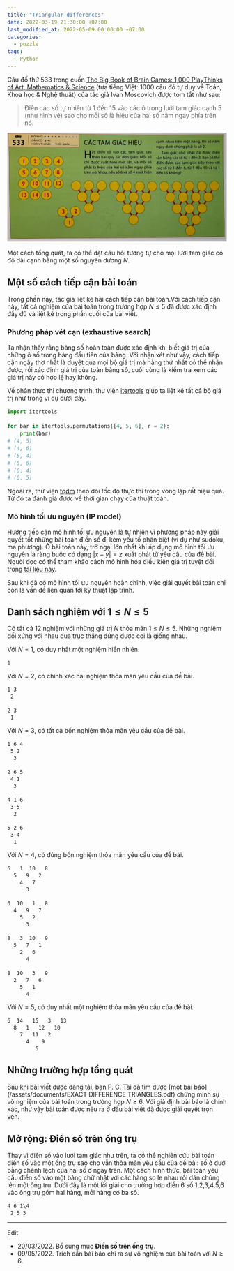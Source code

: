 ```yaml
---
title: "Triangular differences"
date: 2022-03-19 21:30:00 +07:00
last_modified_at: 2022-05-09 00:00:00 +07:00
categories:
  - puzzle
tags:
  - Python
---
```


Câu đố thứ 533 trong cuốn [The Big Book of Brain Games: 1,000 PlayThinks of Art, Mathematics & Science](https://www.amazon.com/Big-Book-Brain-Games-Mathematics/dp/0761134662) (tựa tiếng Việt: 1000 câu đó tự duy về Toán, Khoa học & Nghệ thuật) của tác giả Ivan Moscovich được tóm tắt như sau:

> Điền các số tự nhiên từ 1 đến 15 vào các ô trong lưới tam giác cạnh 5 (như hình vẽ) sao cho mỗi số là hiệu của hai số nằm ngay phía trên nó.

![Câu đố Các tam giác hiệu](/assets/images/triangularDifference.jpg)

Một cách tổng quát, ta có thể đặt câu hỏi tương tự cho mọi lưới tam giác có độ dài cạnh bằng một số nguyên dương $N$.

## Một số cách tiếp cận bài toán

Trong phần này, tác giả liệt kê hai cách tiếp cận bài toán.Với cách tiếp cận này, tất cả nghiệm của bài toán trong trường hợp $N \le 5$ đã được xác định đầy đủ và liệt kê trong phần cuối của bài viết.

### Phương pháp vét cạn (exhaustive search)

Ta nhận thấy rằng bảng số hoàn toàn được xác định khi biết giá trị của những ô số trong hàng đầu tiên của bảng. Với nhận xét như vậy, cách tiếp cận ngây thơ nhất là duyệt qua mọi bộ giá trị mà hàng thứ nhất có thể nhận được, rồi xác định giá trị của toàn bảng số, cuối cùng là kiểm tra xem các giá trị này có hợp lệ hay không.

Về phần thực thi chương trình, thư viện [itertools](https://docs.python.org/3/library/itertools.html) giúp ta liệt kê tất cả bộ giá trị như trong ví dụ dưới đây.
```py
import itertools

for bar in itertools.permutations([4, 5, 6], r = 2):
    print(bar)
# (4, 5)
# (4, 6)
# (5, 4)
# (5, 6)
# (6, 4)
# (6, 5)
```

Ngoài ra, thư viện [tqdm](https://github.com/tqdm/tqdm) theo dõi tốc độ thực thi trong vòng lặp rất hiệu quả. Từ đó ta đánh giá được về thời gian chạy của thuật toán.

### Mô hình tối ưu nguyên (IP model)

Hướng tiếp cận mô hình tối ưu nguyên là tự nhiên vì phương pháp này giải quyết tốt những bài toán điền số đi kèm yếu tố phân biệt (ví dụ như sudoku, ma phương). Ở bài toán này, trở ngại lớn nhất khi áp dụng mô hình tối ưu nguyên là ràng buộc có dạng $\lvert x-y \rvert = z$ xuất phát từ yêu cầu của đề bài. Người đọc có thể tham khảo cách mô hình hóa điều kiện giá trị tuyệt đối trong [tài liệu này](https://github.com/thanhtung1005/Optimization-Homework/blob/main/Modeling_Constraint.pdf).

Sau khi đã có mô hình tối ưu nguyên hoàn chỉnh, việc giải quyết bài toán chỉ còn là vấn đề liên quan tới kỹ thuật lập trình.

## Danh sách nghiệm với $1\le N\le 5$

Có tất cả 12 nghiệm với những giá trị $N$ thỏa mãn $1\le N \le 5$. Những nghiệm đối xứng với nhau qua trục thẳng đứng được coi là giống nhau.

Với $N = 1$, có duy nhất một nghiệm hiển nhiên.
```
1
```

Với $N = 2$, có chính xác hai nghiệm thỏa mãn yêu cầu của đề bài.
```
1 3
 2

2 3
 1
```

Với $N = 3$, có tất cả bốn nghiệm thỏa mãn yêu cầu của đề bài.
```
1 6 4
 5 2
  3

2 6 5
 4 1
  3

4 1 6
 3 5
  2

5 2 6
 3 4
  1
```

Với $N = 4$, có đúng bốn nghiệm thỏa mãn yêu cầu của đề bài.
```
6   1  10   8
  5   9   2
    4   7
      3

6  10   1   8
  4   9   7
    5   2
      3

8   3  10   9
  5   7   1
    2   6
      4

8  10   3   9
  2   7   6
    5   1
      4
```

Với $N = 5$, có duy nhất một nghiệm thỏa mãn yêu cầu của đề bài.
```
6  14   15   3   13
  8   1   12   10
    7   11   2
      4    9
         5
```

## Những trường hợp tổng quát
Sau khi bài viết được đăng tải, bạn P. C. Tài đã tìm được [một bài báo](/assets/documents/EXACT DIFFERENCE TRIANGLES.pdf) chứng minh sự vô nghiệm của bài toán trong trường hợp $N \ge 6$. Với giả định bài báo là chính xác, như vậy bài toán được nêu ra ở đầu bài viết đã được giải quyết trọn vẹn.

## Mở rộng: Điền số trên ống trụ
Thay vì điền số vào lưới tam giác như trên, ta có thể nghiên cứu bài toán điền số vào một ống trụ sao cho vẫn thỏa mãn yêu cầu của đề bài: số ở dưới bằng chênh lệch của hai số ở ngay trên. Một cách hình thức, bài toán yêu cầu điền số vào một bảng chữ nhật với các hàng so le nhau rồi dán chúng lên một ống trụ. Dưới đây là một lời giải cho trường hợp điền 6 số 1,2,3,4,5,6 vào ống trụ gồm hai hàng, mỗi hàng có ba số.
```
4 6 1\4
 2 5 3
```

---

Edit
- 20/03/2022. Bổ sung mục **Điền số trên ống trụ**.
- 09/05/2022. Trích dẫn bài báo chỉ ra sự vô nghiệm của bài toán với $N \ge 6$.
